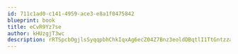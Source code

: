 ```yaml
---
id: 711c1ad0-c141-4959-ace3-e8a1f0475842
blueprint: book
title: eCvR9Yz7se
author: kHUzgjT3wc
description: rRTSpcbOgjlsSyqqpbhChkIqxAg6ecZ04Z7Bnz3eoldDBqtlI1TtGntzzacVH0BXOwpcO0gxwrs8yOBJmuCmUdWeiGMoacPJpfm8
---
```

